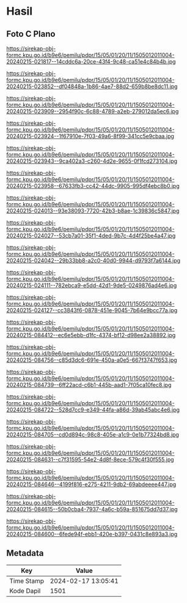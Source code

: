 # Hasil

## Foto C Plano

https://sirekap-obj-formc.kpu.go.id/b9e6/pemilu/pdpr/15/05/01/20/11/1505012011004-20240215-021817--14cddc6a-20ce-43f4-9c48-ca51e4c84b4b.jpg

https://sirekap-obj-formc.kpu.go.id/b9e6/pemilu/pdpr/15/05/01/20/11/1505012011004-20240215-023852--df04848a-1b86-4ae7-88d2-659b8be8dc11.jpg

https://sirekap-obj-formc.kpu.go.id/b9e6/pemilu/pdpr/15/05/01/20/11/1505012011004-20240215-023909--2954f90c-6c88-4789-a2eb-279012da5ec6.jpg

https://sirekap-obj-formc.kpu.go.id/b9e6/pemilu/pdpr/15/05/01/20/11/1505012011004-20240215-023924--1f67910e-7f03-49a6-8f99-341cc5e9cbaa.jpg

https://sirekap-obj-formc.kpu.go.id/b9e6/pemilu/pdpr/15/05/01/20/11/1505012011004-20240215-023943--9ca402a3-c260-4d2e-9655-0f1fcd273104.jpg

https://sirekap-obj-formc.kpu.go.id/b9e6/pemilu/pdpr/15/05/01/20/11/1505012011004-20240215-023958--67633fb3-cc42-44dc-9905-995df4ebc8b0.jpg

https://sirekap-obj-formc.kpu.go.id/b9e6/pemilu/pdpr/15/05/01/20/11/1505012011004-20240215-024013--93e38093-7720-42b3-b8ae-1c39836c5847.jpg

https://sirekap-obj-formc.kpu.go.id/b9e6/pemilu/pdpr/15/05/01/20/11/1505012011004-20240215-024027--53cb7a01-35f1-4ded-9b7c-4d4f25be4a47.jpg

https://sirekap-obj-formc.kpu.go.id/b9e6/pemilu/pdpr/15/05/01/20/11/1505012011004-20240215-024042--29b33bb8-a2c0-40d0-9944-d9793f7a6144.jpg

https://sirekap-obj-formc.kpu.go.id/b9e6/pemilu/pdpr/15/05/01/20/11/1505012011004-20240215-024111--782ebca9-e5dd-42d1-9de5-0249876ad4e6.jpg

https://sirekap-obj-formc.kpu.go.id/b9e6/pemilu/pdpr/15/05/01/20/11/1505012011004-20240215-024127--cc3843f6-0878-451e-9045-7b64e9bcc77a.jpg

https://sirekap-obj-formc.kpu.go.id/b9e6/pemilu/pdpr/15/05/01/20/11/1505012011004-20240215-084412--ec6e5ebb-d1fc-4374-bf12-d98ee2a38892.jpg

https://sirekap-obj-formc.kpu.go.id/b9e6/pemilu/pdpr/15/05/01/20/11/1505012011004-20240215-084756--c85d3dc6-691e-450a-a0e5-667f3747f653.jpg

https://sirekap-obj-formc.kpu.go.id/b9e6/pemilu/pdpr/15/05/01/20/11/1505012011004-20240215-084739--6ff22acd-c6b1-445b-aad1-7f05ca10fec8.jpg

https://sirekap-obj-formc.kpu.go.id/b9e6/pemilu/pdpr/15/05/01/20/11/1505012011004-20240215-084722--528d7cc9-e349-44fa-a86d-39ab45abc4e6.jpg

https://sirekap-obj-formc.kpu.go.id/b9e6/pemilu/pdpr/15/05/01/20/11/1505012011004-20240215-084705--cd0d894c-98c8-405e-a1c9-0e1b77324bd8.jpg

https://sirekap-obj-formc.kpu.go.id/b9e6/pemilu/pdpr/15/05/01/20/11/1505012011004-20240215-084631--c7f31595-54e2-4d8f-8ece-579c4f30f555.jpg

https://sirekap-obj-formc.kpu.go.id/b9e6/pemilu/pdpr/15/05/01/20/11/1505012011004-20240215-084646--4199f816-e275-4211-9db2-69abdeeee447.jpg

https://sirekap-obj-formc.kpu.go.id/b9e6/pemilu/pdpr/15/05/01/20/11/1505012011004-20240215-084615--50b0cba4-7937-4a6c-b59a-851675dd7d37.jpg

https://sirekap-obj-formc.kpu.go.id/b9e6/pemilu/pdpr/15/05/01/20/11/1505012011004-20240215-084600--6fede94f-ebb1-420e-b397-0431c8e893a3.jpg


## Metadata

| Key        | Value               |
| ---------- | ------------------- |
| Time Stamp | 2024-02-17 13:05:41 |
| Kode Dapil | 1501                |



